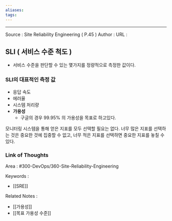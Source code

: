 ```yaml
---
aliases: 
tags:
---
```



---


Source : Site Reliability Engineering ( P.45 )
Author : 
URL :

## SLI ( 서비스 수준 척도 )
- 서비스 수준을 판단할 수 있는 몇가지를 정량적으로 측정한 값이다.
### SLI의 대표적인 측정 값
- 응답 속도
- 에러율
- 시스템 처리량
- **가용성**
	- 구글의 경우 99.95% 의 가용성을 목표로 하고있다.

모니터링 시스템을 통해 얻은 지표를 모두 선택할 필요는 없다.
너무 많은 지표를 선택하는 것은 중요한 것에 집중할 수 없고, 너무 적은 지표를 선택하면 중요한 지표를 놓칠 수 있다.

### Link of Thoughts
Area : #300-DevOps/360-Site-Reliability-Engineering 

Keywords :
- [[SRE]]

Related Notes : 
- [[가용성]]
- [[목표 가용성 수준]]